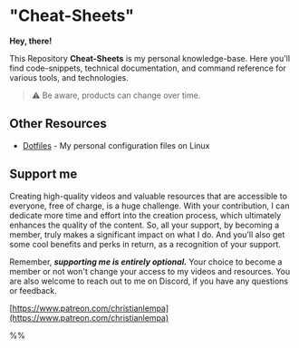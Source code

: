 # "Cheat-Sheets"

**Hey, there!**

This Repository **Cheat-Sheets** is my personal knowledge-base. Here you'll find code-snippets, technical documentation, and command reference for various tools, and technologies.


> :warning: Be aware, products can change over time.

## Other Resources

- [Dotfiles](https://github.com/bug-priyansh/dotfiles) - My personal configuration files on Linux
## Support me

Creating high-quality videos and valuable resources that are accessible to everyone, free of charge, is a huge challenge. With your contribution, I can dedicate more time and effort into the creation process, which ultimately enhances the quality of the content. So, all your support, by becoming a member, truly makes a significant impact on what I do. And you’ll also get some cool benefits and perks in return, as a recognition of your support.

Remember, ***supporting me is entirely optional.*** Your choice to become a member or not won't change your access to my videos and resources. You are also welcome to reach out to me on Discord, if you have any questions or feedback.

[https://www.patreon.com/christianlempa](https://www.patreon.com/christianlempa)


 %%
